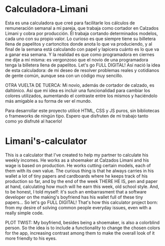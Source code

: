 # Calculadora-Limani
Esta es una calculadora que creé para facilitarle los cálculos de remuneración semanal a mi pareja, que trabaja como cortador en Calzados Limani y cobra por producción.
Él trabaja cortando determinados modelos, cada uno con su propio valor. Lo curioso es que siempre tiene su billetera llena de papelitos y cartoncitos donde anota lo que va produciendo, y al final de la semana está calculando con papel y lapicera cuánto es lo que va a ganar esa semana.
Y la realidad es que como programadora en ciernes me dije a mí misma: es vergonzoso que el novio de una programadora tenga la billetera llena de papelitos. Let's go FULL DIGITAL!
Así nació la idea de esta calculadora: de mi deseo de resolver problemas reales y cotidianos de gente común, aunque sea con un código muy sencillo.

OTRA VUELTA DE TUERCA: Mi novio, además de cortador de calzado, es daltónico. Así que mi idea es incluir una funcionalidad para cambiar los colores utilizados, aumentando el contraste entre los mismos y haciéndolo más amigable a su forma de ver el mundo.

Para desarrollar este proyecto utilicé HTML, CSS y JS puros, sin bibliotecas o frameworks de ningún tipo. Espero que disfruten de mi trabajo tanto como yo disfruté al hacerlo! 

# Limani's-calculator
This is a calculator that I've created to help my partner to calculate his weekly incomes. He works as a shoemaker at Calzados Limani and his wage is based on production. He works cutting certain models, each of them with its own value. The curious thing is that he always carries in his wallet a lot of tiny papers and cardboards where he keeps track of his production so far, and by the end of the week THERE HE IS, pen and paper at hand, calculating how much will he earn this week, old school style. 
And, to be honest, I told myself: it's such an embarrasment that a software developer on the making's boyfriend has his wallet full of these tiny papers... So let's go FULL DIGITAL!
That's how this calculator project born: from my desire of solving common people everyday issues, even with a really simple code.

PLOT TWIST: My boyfriend, besides being a shoemaker, is also a colorblind person. So the idea is to include a functionality to change the chosen colors for the app, increasing contrast among them to make the overall look of it more friendly to his eyes.
